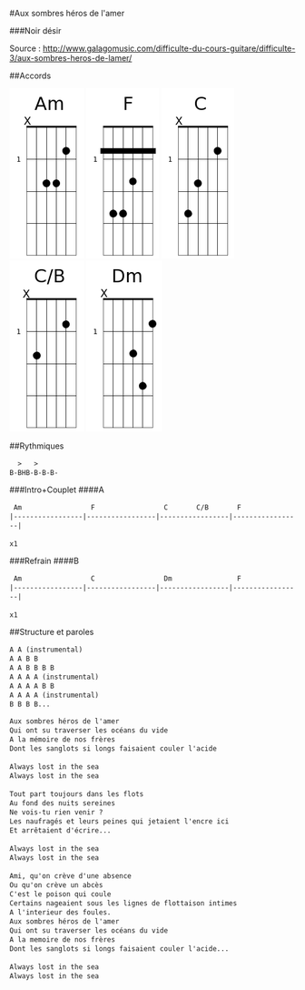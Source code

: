 #Aux sombres héros de l'amer

###Noir désir


Source : http://www.galagomusic.com/difficulte-du-cours-guitare/difficulte-3/aux-sombres-heros-de-lamer/

##Accords

![Am](https://raw.githubusercontent.com/GeReinhart/guitar/master/chords/Am.png)
![F](https://raw.githubusercontent.com/GeReinhart/guitar/master/chords/F.png)
![C](https://raw.githubusercontent.com/GeReinhart/guitar/master/chords/C.png)
![C/B](https://raw.githubusercontent.com/GeReinhart/guitar/master/chords/C_base_B.png)
![Dm](https://raw.githubusercontent.com/GeReinhart/guitar/master/chords/Dm.png)

##Rythmiques
```
  >   >
B-BHB-B-B-B-
```
###Intro+Couplet
####A
```
 Am                 F                 C       C/B       F
|-----------------|-----------------|-----------------|-----------------|
                                                                          x1
```                                                                          

###Refrain
####B
```
 Am                 C                 Dm                F
|-----------------|-----------------|-----------------|-----------------|
                                                                          x1
```                                                                          


##Structure et paroles 

```
A A (instrumental)
A A B B
A A B B B B
A A A A (instrumental)
A A A A B B
A A A A (instrumental)
B B B B...
```

```
Aux sombres héros de l'amer 
Qui ont su traverser les océans du vide 
A la mémoire de nos frères 
Dont les sanglots si longs faisaient couler l'acide 

Always lost in the sea 
Always lost in the sea 

Tout part toujours dans les flots 
Au fond des nuits sereines 
Ne vois-tu rien venir ? 
Les naufragés et leurs peines qui jetaient l'encre ici 
Et arrêtaient d'écrire... 

Always lost in the sea 
Always lost in the sea 

Ami, qu'on crève d'une absence 
Ou qu'on crève un abcès 
C'est le poison qui coule 
Certains nageaient sous les lignes de flottaison intimes 
A l'interieur des foules. 
Aux sombres héros de l'amer 
Qui ont su traverser les océans du vide 
A la memoire de nos frères 
Dont les sanglots si longs faisaient couler l'acide... 

Always lost in the sea 
Always lost in the sea
```
